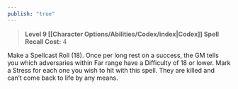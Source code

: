 ```yaml
---
publish: "true"
---
```

> **Level 9 [[Character Options/Abilities/Codex/index|Codex]] Spell**
> **Recall Cost:** 4

Make a Spellcast Roll (18). Once per long rest on a success, the GM tells you which adversaries within Far range have a Difficulty of 18 or lower. Mark a Stress for each one you wish to hit with this spell. They are killed and can’t come back to life by any means.
